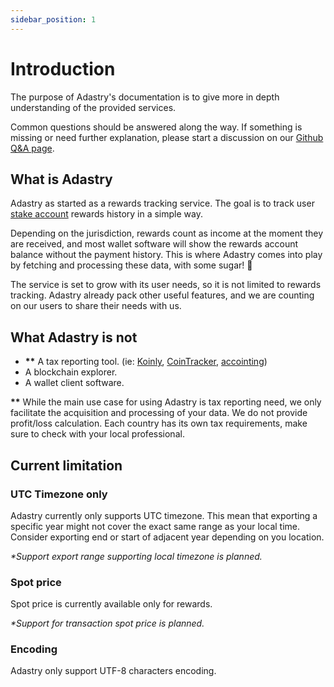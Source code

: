 ```yaml
---
sidebar_position: 1
---
```


# Introduction

The purpose of Adastry's documentation is to give more in depth understanding of the provided services.

Common questions should be answered along the way. If something is missing or need further explanation,
please start a discussion on our
[Github Q&A page](https://github.com/PaskLab/adastry-ui/discussions/categories/q-a).

## What is Adastry

Adastry as started as a rewards tracking service.
The goal is to track user [stake account](/learn/docs/definitions#account) rewards history in a simple way.

Depending on the jurisdiction, rewards count as income at the moment they are received, and most wallet
software will show the rewards account balance without the payment history. This is where Adastry comes
into play by fetching and processing these data, with some sugar! 🍰

The service is set to grow with its user needs, so it is not limited to rewards tracking. Adastry already
pack other useful features, and we are counting on our users to share their needs with us.

## What Adastry is not

- __**__ A tax reporting tool. (ie: [Koinly](https://koinly.io/), [CoinTracker](https://www.cointracker.io/),
[accointing](https://www.accointing.com/))
- A blockchain explorer.
- A wallet client software.

__**__ While the main use case for using Adastry is tax reporting need, we only facilitate the acquisition and
processing of your data. We do not provide profit/loss calculation. Each country has its own tax requirements,
make sure to check with your local professional.

## Current limitation

### UTC Timezone only

Adastry currently only supports UTC timezone. This mean that exporting a specific year might not cover the exact
same range as your local time. Consider exporting end or start of adjacent year depending on you location.

*\*Support export range supporting local timezone is planned.*

### Spot price

Spot price is currently available only for rewards.

*\*Support for transaction spot price is planned.*

### Encoding

Adastry only support UTF-8 characters encoding.
